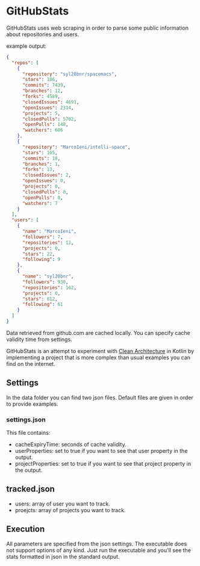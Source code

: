 # GitHubStats
GitHubStats uses web scraping in order to parse some public information about repositories and users.

example output:

``` json
{
  "repos": [
    {
      "repository": "syl20bnr/spacemacs",
      "stars": 186,
      "commits": 7439,
      "branches": 12,
      "forks": 4589,
      "closedIssues": 4691,
      "openIssues": 2314,
      "projects": 5,
      "closedPulls": 5702,
      "openPulls": 148,
      "watchers": 606
    },
    {
      "repository": "MarcoIeni/intelli-space",
      "stars": 105,
      "commits": 18,
      "branches": 1,
      "forks": 13,
      "closedIssues": 2,
      "openIssues": 0,
      "projects": 0,
      "closedPulls": 0,
      "openPulls": 0,
      "watchers": 7
    }
  ],
  "users": [
    {
      "name": "MarcoIeni",
      "followers": 7,
      "repositories": 12,
      "projects": 0,
      "stars": 22,
      "following": 9
    },
    {
      "name": "syl20bnr",
      "followers": 930,
      "repositories": 162,
      "projects": 0,
      "stars": 812,
      "following": 61
    }
  ]
}
```

Data retrieved from github.com are cached locally.
You can specify cache validity time from settings.

GitHubStats is an attempt to experiment with
[Clean Architecture](https://blog.cleancoder.com/uncle-bob/2012/08/13/the-clean-architecture.html)
in Kotlin by implementing a project that is more complex than usual examples you can find on the internet.

## Settings
In the data folder you can find two json files.
Default files are given in order to provide examples.

### settings.json
This file contains:
- cacheExpiryTime: seconds of cache validity.
- userProperties: set to true if you want to see that user property in the output.
- projectProperties: set to true if you want to see that project property in the output.

## tracked.json
- users: array of user you want to track.
- proejcts: array of projects you want to track.

## Execution
All parameters are specified from the json settings.
The executable does not support options of any kind.
Just run the executable and you'll see the stats formatted in json in the standard output.
